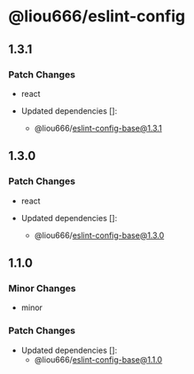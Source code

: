 # @liou666/eslint-config

## 1.3.1

### Patch Changes

- react

- Updated dependencies []:
  - @liou666/eslint-config-base@1.3.1

## 1.3.0

### Patch Changes

- react

- Updated dependencies []:
  - @liou666/eslint-config-base@1.3.0

## 1.1.0

### Minor Changes

- minor

### Patch Changes

- Updated dependencies []:
  - @liou666/eslint-config-base@1.1.0
